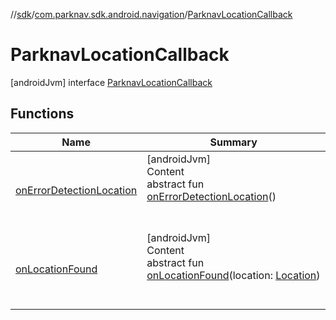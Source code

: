//[sdk](../../../index.md)/[com.parknav.sdk.android.navigation](../index.md)/[ParknavLocationCallback](index.md)



# ParknavLocationCallback  
 [androidJvm] interface [ParknavLocationCallback](index.md)   


## Functions  
  
|  Name |  Summary | 
|---|---|
| <a name="com.parknav.sdk.android.navigation/ParknavLocationCallback/onErrorDetectionLocation/#/PointingToDeclaration/"></a>[onErrorDetectionLocation](on-error-detection-location.md)| <a name="com.parknav.sdk.android.navigation/ParknavLocationCallback/onErrorDetectionLocation/#/PointingToDeclaration/"></a>[androidJvm]  <br>Content  <br>abstract fun [onErrorDetectionLocation](on-error-detection-location.md)()  <br><br><br>|
| <a name="com.parknav.sdk.android.navigation/ParknavLocationCallback/onLocationFound/#android.location.Location/PointingToDeclaration/"></a>[onLocationFound](on-location-found.md)| <a name="com.parknav.sdk.android.navigation/ParknavLocationCallback/onLocationFound/#android.location.Location/PointingToDeclaration/"></a>[androidJvm]  <br>Content  <br>abstract fun [onLocationFound](on-location-found.md)(location: [Location](https://developer.android.com/reference/kotlin/android/location/Location.html))  <br><br><br>|


